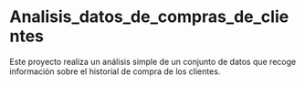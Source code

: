# Analisis_datos_de_compras_de_clientes
Este proyecto realiza un análisis simple de un conjunto de datos que recoge información sobre el historial de compra de los clientes.
